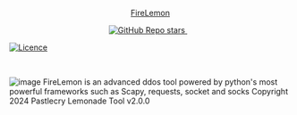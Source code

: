 <p align='center'>
   <a href="#">
     FireLemon
</p>

<p align='center'>
 <a
  <a href="#">
  <img alt="GitHub Repo stars" src="https://img.shields.io/github/stars/Pastlecry/FireLemon/README.md-Profile?style=for-the-badge">
</a>&nbsp;&nbsp;
</p>

[![Licence](https://img.shields.io/github/license/Pastlecry/FireLemon?style=for-the-badge)](./LICENSE)

<br />

![image](https://github.com/Pastlecry/FireLemon/assets/93829550/24980aec-99b4-4ef1-8978-8b66acc07d90)
FireLemon is an advanced ddos tool powered by python's most powerful frameworks such as Scapy, requests, socket and socks
Copyright 2024 Pastlecry 
Lemonade Tool v2.0.0

